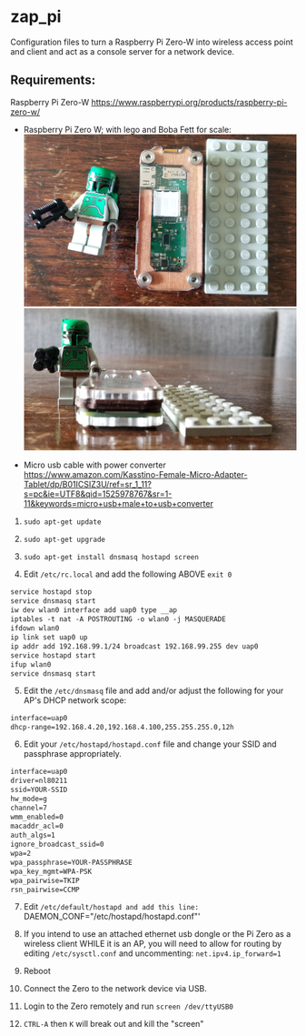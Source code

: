 # zap_pi
Configuration files to turn a Raspberry Pi Zero-W into  wireless access point and client and act as a console server for a network device.

## Requirements:
Raspberry Pi Zero-W
https://www.raspberrypi.org/products/raspberry-pi-zero-w/  

* Raspberry Pi Zero W; with lego and Boba Fett for scale:  
![Pi Zero W](https://github.com/Ig-88/zap_pi/blob/master/piz-top.jpg)  
![Pi Zero W side](https://github.com/Ig-88/zap_pi/blob/master/pi-side.jpg)  

* Micro usb cable with power converter
https://www.amazon.com/Kasstino-Female-Micro-Adapter-Tablet/dp/B01ICSIZ3U/ref=sr_1_11?s=pc&ie=UTF8&qid=1525978767&sr=1-11&keywords=micro+usb+male+to+usb+converter




1.  `sudo apt-get update`
2.  `sudo apt-get upgrade`
3.  `sudo apt-get install dnsmasq hostapd screen`

4.  Edit `/etc/rc.local` and add the following ABOVE `exit 0`

```
service hostapd stop
service dnsmasq start
iw dev wlan0 interface add uap0 type __ap
iptables -t nat -A POSTROUTING -o wlan0 -j MASQUERADE
ifdown wlan0
ip link set uap0 up
ip addr add 192.168.99.1/24 broadcast 192.168.99.255 dev uap0
service hostapd start
ifup wlan0
service dnsmasq start
```

5.  Edit the `/etc/dnsmasq` file and add and/or adjust the following for your AP's DHCP network scope:
```
interface=uap0
dhcp-range=192.168.4.20,192.168.4.100,255.255.255.0,12h
```

6.  Edit your `/etc/hostapd/hostapd.conf` file and change your SSID and passphrase appropriately.
```
interface=uap0
driver=nl80211
ssid=YOUR-SSID
hw_mode=g
channel=7
wmm_enabled=0
macaddr_acl=0
auth_algs=1
ignore_broadcast_ssid=0
wpa=2
wpa_passphrase=YOUR-PASSPHRASE
wpa_key_mgmt=WPA-PSK
wpa_pairwise=TKIP
rsn_pairwise=CCMP
```

7.  Edit `/etc/default/hostapd and add this line:
`DAEMON_CONF="/etc/hostapd/hostapd.conf"'

8.  If you intend to use an attached ethernet usb dongle or the Pi Zero as a wireless client WHILE it is an AP, you will need to allow for routing by editing `/etc/sysctl.conf` and uncommenting:
`net.ipv4.ip_forward=1`  

9.  Reboot


10.  Connect the Zero to the network device via USB.  

11.  Login to the Zero remotely and run `screen /dev/ttyUSB0`

12.  `CTRL-A` then `K` will break out and kill the "screen"  

